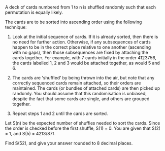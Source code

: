 <p>
A deck of cards numbered from 1 to n is shuffled randomly such that each permutation is equally likely.
</p>
<p>
The cards are to be sorted into ascending order using the following technique:
</p><ol>
<li> Look at the initial sequence of cards.  If it is already sorted, then there is no need for further action.  Otherwise, if any subsequences of cards happen to be in the correct place relative to one another (ascending with no gaps), then those subsequences are fixed by attaching the cards together.  For example, with 7 cards initially in the order 4123756, the cards labelled 1, 2 and 3 would be attached together, as would 5 and 6.
</li></ol>
<ol start="2">
<li> The cards are 'shuffled' by being thrown into the air, but note that any correctly sequenced cards remain attached, so their orders are maintained.  The cards (or bundles of attached cards) are then picked up randomly.  You should assume that this randomisation is unbiased, despite the fact that some cards are single, and others are grouped together. 
</li></ol>
<ol start="3">
<li> Repeat steps 1 and 2 until the cards are sorted. 
</li></ol>

<p>
   Let S(n) be the expected number of shuffles needed to sort the cards. Since the order is checked before the first shuffle, S(1) = 0. You are given that S(2) = 1, and S(5) = 4213/871.
</p>
<p>
Find S(52), and give your answer rounded to 8 decimal places.
</p>
